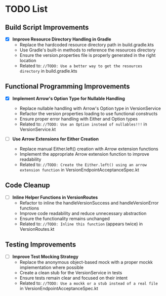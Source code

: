 # TODO List

## Build Script Improvements

- [x] **Improve Resource Directory Handling in Gradle**
  - Replace the hardcoded resource directory path in build.gradle.kts
  - Use Gradle's built-in methods to reference the resources directory
  - Ensure the version.properties file is properly generated in the right location
  - Related to: `//TODO: Use a better way to get the resources directory` in build.gradle.kts

## Functional Programming Improvements

- [x] **Implement Arrow's Option Type for Nullable Handling**
  - Replace nullable handling with Arrow's Option type in VersionService
  - Refactor the version properties loading to use functional constructs
  - Ensure proper error handling with Either and Option types
  - Related to: `//TODO: Use an Option instead of nullables!!!` in VersionService.kt

- [ ] **Use Arrow Extensions for Either Creation**
  - Replace manual Either.left() creation with Arrow extension functions
  - Implement the appropriate Arrow extension function to improve readability
  - Related to: `//TODO: Create the Either.left() using an arrow extension function` in VersionEndpointAcceptanceSpec.kt

## Code Cleanup

- [ ] **Inline Helper Functions in VersionRoutes**
  - Refactor to inline the handleVersionSuccess and handleVersionError functions
  - Improve code readability and reduce unnecessary abstraction
  - Ensure the functionality remains unchanged
  - Related to: `//TODO: Inline this function` (appears twice) in VersionRoutes.kt

## Testing Improvements

- [ ] **Improve Test Mocking Strategy**
  - Replace the anonymous object-based mock with a proper mockk implementation where possible
  - Create a clean stub for the VersionService in tests
  - Ensure tests remain clear and focused on their intent
  - Related to: `//TODO: Use a mockk or a stub instead of a real file` in VersionEndpointAcceptanceSpec.kt
